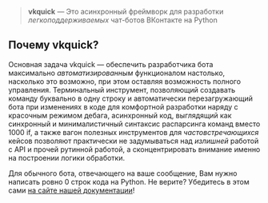> __vkquick__ — Это асинхронный фреймворк для разработки _легкоподдерживаемых_ чат-ботов ВКонтакте на Python

## Почему vkquick?
Основная задача vkquick — обеспечить разработчика бота максимально _автоматизированным_ функционалом настолько, насколько это возможно, при этом оставляя возможность полного управления. Терминальный инструмент, позволяющий создавать команду буквально в одну строку и автоматически перезагружающий бота при изменениях в коде для комфортной разработки наряду с красочным режимом дебага, асинхронный код, выглядящий как синхронный и минималистичный синтаксис распарсинга команд вместо 1000 if, а также вагон полезных инструментов для _частовстречающихся_ кейсов позволяют практически не задумываться над _излишней_ работой с API и прочей рутинной работой, а сконцентрировать внимание именно на построении логики обработки.

Для обычного бота, отвечающего на ваше сообщение, Вам нужно написать ровно 0 строк кода на Python. Не верите? Убедитесь в этом сами [на сайте нашей документации](https://rhinik.github.io/installation/)!
